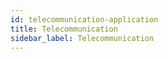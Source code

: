 ```yaml
---
id: telecommunication-application
title: Telecommunication
sidebar_label: Telecommunication
---
```

